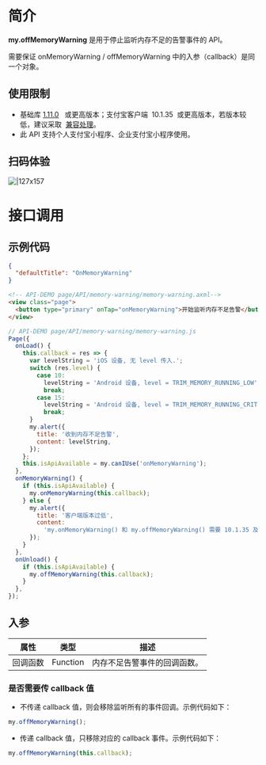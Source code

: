 # 简介

**my.offMemoryWarning** 是用于停止监听内存不足的告警事件的 API。

需要保证 onMemoryWarning / offMemoryWarning 中的入参（callback）是同一个对象。

## 使用限制

- 基础库 [1.11.0](https://opendocs.alipay.com/mini/framework/lib)   或更高版本；支付宝客户端  10.1.35  或更高版本，若版本较低，建议采取  [兼容处理](https://opendocs.alipay.com/mini/framework/compatibility)。
- 此 API 支持个人支付宝小程序、企业支付宝小程序使用。

## 扫码体验

![|127x157](https://gw.alipayobjects.com/zos/skylark-tools/public/files/7263427976e4f3e0a8869a29c0521f44.png#align=left&display=inline&height=157&margin=%5Bobject%20Object%5D&originHeight=157&originWidth=127&status=done&style=stroke&width=127)

# 接口调用

## 示例代码

```json
{
  "defaultTitle": "OnMemoryWarning"
}
```

```html
<!-- API-DEMO page/API/memory-warning/memory-warning.axml-->
<view class="page">
  <button type="primary" onTap="onMemoryWarning">开始监听内存不足告警</button>
</view>
```

```javascript
// API-DEMO page/API/memory-warning/memory-warning.js
Page({
  onLoad() {
    this.callback = res => {
      var levelString = 'iOS 设备, 无 level 传入.';
      switch (res.level) {
        case 10:
          levelString = 'Android 设备, level = TRIM_MEMORY_RUNNING_LOW';
          break;
        case 15:
          levelString = 'Android 设备, level = TRIM_MEMORY_RUNNING_CRITICAL';
          break;
      }
      my.alert({
        title: '收到内存不足告警',
        content: levelString,
      });
    };
    this.isApiAvailable = my.canIUse('onMemoryWarning');
  },
  onMemoryWarning() {
    if (this.isApiAvailable) {
      my.onMemoryWarning(this.callback);
    } else {
      my.alert({
        title: '客户端版本过低',
        content:
          'my.onMemoryWarning() 和 my.offMemoryWarning() 需要 10.1.35 及以上版本',
      });
    }
  },
  onUnload() {
    if (this.isApiAvailable) {
      my.offMemoryWarning(this.callback);
    }
  },
});
```

## 入参

| **属性** | **类型** | **描述**                     |
| -------- | -------- | ---------------------------- |
| 回调函数 | Function | 内存不足告警事件的回调函数。 |

### 是否需要传 callback 值

- 不传递 callback 值，则会移除监听所有的事件回调。示例代码如下：

```javascript
my.offMemoryWarning();
```

- 传递 callback 值，只移除对应的 callback 事件。示例代码如下：

```javascript
my.offMemoryWarning(this.callback);
```
